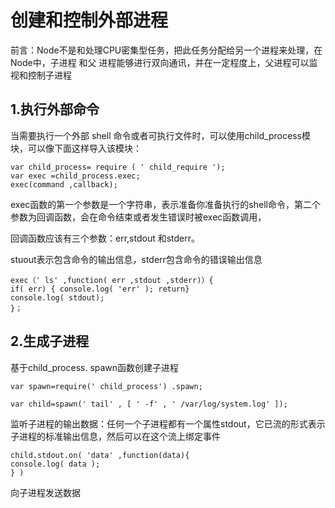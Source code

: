 

# 创建和控制外部进程

前言：Node不是和处理CPU密集型任务，把此任务分配给另一个进程来处理，在Node中，子进程 和父 进程能够进行双向通讯，并在一定程度上，父进程可以监视和控制子进程


## 1.执行外部命令

当需要执行一个外部 shell 命令或者可执行文件时，可以使用child_process模块，可以像下面这样导入该模块：

```
var child_process= require ( ' child_require ');
var exec =child_process.exec;
exec(command ,callback);
```

exec函数的第一个参数是一个字符串，表示准备你准备执行的shell命令，第二个参数为回调函数，会在命令结束或者发生错误时被exec函数调用，

回调函数应该有三个参数：err,stdout 和stderr。

stuout表示包含命令的输出信息，stderr包含命令的错误输出信息

```
exec（' ls' ,function( err ,stdout ,stderr)）{
if( err) { console.log( 'err' ); return}
console.log( stdout);
}；
```


## 2.生成子进程
基于child_process. spawn函数创建子进程
```
var spawn=require(' child_process') .spawn;

var child=spawn(' tail' , [ ' -f' , ' /var/log/system.log' ]);
```

监听子进程的输出数据：任何一个子进程都有一个属性stdout，它已流的形式表示子进程的标准输出信息，然后可以在这个流上绑定事件

```
child.stdout.on( 'data' ,function(data){
console.log( data );
} )
```
向子进程发送数据
